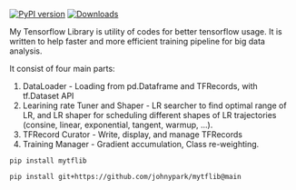 [![PyPI version](https://badge.fury.io/py/mytflib.svg)](https://badge.fury.io/py/mytflib)   [![Downloads](https://pepy.tech/badge/mytflib)](https://pepy.tech/project/mytflib)

My Tensorflow Library is utility of codes for better tensorflow usage. It is written to help faster and more efficient training pipeline for big data analysis.

It consist of four main parts:

 1. DataLoader - Loading from pd.Dataframe and TFRecords, with tf.Dataset API 
 2. Learining rate Tuner and Shaper - LR searcher to find optimal range of LR, and LR shaper for scheduling different shapes of LR trajectories (consine, linear, exponential, tangent, warmup, ...). 
 3. TFRecord Curator - Write, display, and manage TFRecords
 4. Training Manager - Gradient accumulation, Class re-weighting.


 ```
 pip install mytflib

 pip install git+https://github.com/johnypark/mytflib@main

 ```
 
 
